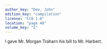 ```yaml
---
author_key: "Dee, John"
edition_key: "compilation"
license: "CC0 1.0"
location: "page 48"
volume_key: "I"
---
```

I gave Mr. Morgan Traharn his bill to Mr. Harbert.
